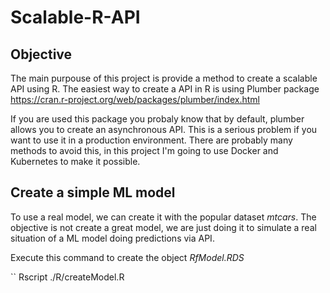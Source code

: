 # Scalable-R-API

## Objective

The main purpouse of this project is provide a method to create a scalable API using R. The easiest way to create a API in R is using Plumber package <https://cran.r-project.org/web/packages/plumber/index.html>

If you are used this package you probaly know that by default, plumber allows you to create an asynchronous API. This is a serious problem if you want to use it in a production environment. There are probably many methods to avoid this, in this project I'm going to use Docker and Kubernetes to make it possible.


## Create a simple ML model

To use a real model, we can create it with the popular dataset *mtcars*. The objective is not create a great model, we are just doing it to simulate a real situation of a ML model doing predictions via API.

Execute this command to create the object *RfModel.RDS*

``
Rscript ./R/createModel.R
```
